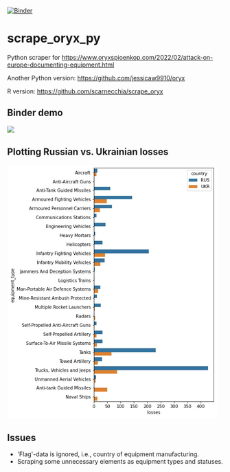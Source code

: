 [![Binder](https://mybinder.org/badge_logo.svg)](https://mybinder.org/v2/gh/d-paulus/scrape_oryx_py/main)

# scrape_oryx_py
Python scraper for https://www.oryxspioenkop.com/2022/02/attack-on-europe-documenting-equipment.html

Another Python version: https://github.com/jessicaw9910/oryx

R version: https://github.com/scarnecchia/scrape_oryx


## Binder demo
![](binder_demo.gif)

## Plotting Russian vs. Ukrainian losses
![](plot.jpg)

## Issues
* 'Flag'-data is ignored, i.e., country of equipment manufacturing. 
* Scraping some unnecessary elements as equipment types and statuses.
